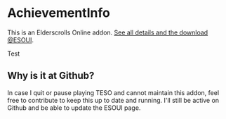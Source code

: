# AchievementInfo
This is an Elderscrolls Online addon. [See all details and the download @ESOUI](http://www.esoui.com/downloads/info350-AchievementInfo.html#info).

Test

## Why is it at Github?
In case I quit or pause playing TESO and cannot maintain this addon, feel free to contribute to keep this up to date and running.
I'll still be active on Github and be able to update the ESOUI page.
